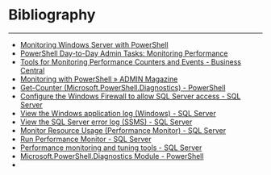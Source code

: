 # Bibliography

---

- [Monitoring Windows Server with PowerShell](https://www.linkedin.com/pulse/monitoring-windows-server-powershell-behrouz-amiri/)
- [PowerShell Day-to-Day Admin Tasks: Monitoring Performance](https://www.red-gate.com/simple-talk/sysadmin/powershell/powershell-day-to-day-admin-tasks-monitoring-performance/)
- [Tools for Monitoring Performance Counters and Events - Business Central](https://learn.microsoft.com/en-us/dynamics365/business-central/dev-itpro/administration/tools-monitor-performance-counters-and-events)
- [Monitoring with PowerShell » ADMIN Magazine](https://www.admin-magazine.com/Articles/Retrieving-Windows-performance-data-in-PowerShell/(offset)/3)
- [Get-Counter (Microsoft.PowerShell.Diagnostics) - PowerShell](https://learn.microsoft.com/en-us/powershell/module/microsoft.powershell.diagnostics/get-counter?view=powershell-7.4)
- [Configure the Windows Firewall to allow SQL Server access - SQL Server](https://learn.microsoft.com/en-us/sql/sql-server/install/configure-the-windows-firewall-to-allow-sql-server-access?view=sql-server-ver16)
- [View the Windows application log (Windows) - SQL Server](https://learn.microsoft.com/en-us/sql/relational-databases/performance/view-the-windows-application-log-windows-10?view=sql-server-ver16)
- [View the SQL Server error log (SSMS) - SQL Server](https://learn.microsoft.com/en-us/sql/relational-databases/performance/view-the-sql-server-error-log-sql-server-management-studio?view=sql-server-ver16)
- [Monitor Resource Usage (Performance Monitor) - SQL Server](https://learn.microsoft.com/en-us/sql/relational-databases/performance-monitor/monitor-resource-usage-system-monitor?view=sql-server-ver16)
- [Run Performance Monitor - SQL Server](https://learn.microsoft.com/en-us/sql/relational-databases/performance-monitor/run-system-monitor?view=sql-server-ver16)
- [Performance monitoring and tuning tools - SQL Server](https://learn.microsoft.com/en-us/sql/relational-databases/performance/performance-monitoring-and-tuning-tools?view=sql-server-ver16)
- [Microsoft.PowerShell.Diagnostics Module - PowerShell](https://learn.microsoft.com/en-us/powershell/module/microsoft.powershell.diagnostics/?view=powershell-7.4)
- 
